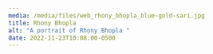 ```yaml
---
media: /media/files/web_rhony_bhopla_blue-gold-sari.jpg
title: Rhony Bhopla
alt: "A portrait of Rhony Bhopla "
date: 2022-11-23T10:08:00-0500
---
```

